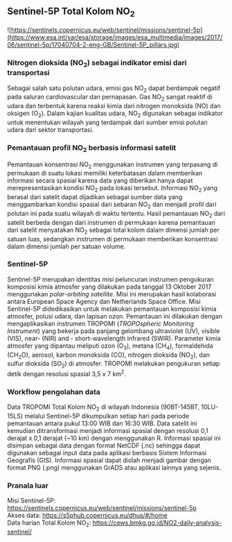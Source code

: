 ## Sentinel-5P Total Kolom NO<sub>2</sub>

![https://sentinels.copernicus.eu/web/sentinel/missions/sentinel-5p](https://www.esa.int/var/esa/storage/images/esa_multimedia/images/2017/06/sentinel-5p/17040704-2-eng-GB/Sentinel-5P_pillars.jpg)

### Nitrogen dioksida (NO<sub>2</sub>) sebagai indikator emisi dari transportasi
Sebagai salah satu polutan udara, emisi gas NO<sub>2</sub> dapat berdampak negatif pada saluran cardiovascular dan pernapasan. Gas NO<sub>2</sub> sangat reaktif di udara dan terbentuk karena reaksi kimia dari nitrogen monoksida (NO) dan oksigen (O<sub>2</sub>). Dalam kajian kualitas udara, NO<sub>2</sub> digunakan sebagai indikator untuk menentukan wilayah yang terdampak dari sumber emisi polutan udara dari sektor transportasi.

### Pemantauan profil NO<sub>2</sub> berbasis informasi satelit 
Pemantauan konsentrasi NO<sub>2</sub> menggunakan instrumen yang terpasang di permukaan di suatu lokasi memiliki keterbatasan dalam memberikan informasi secara spasial karena data yang diberikan hanya dapat merepresentasikan kondisi NO<sub>2</sub> pada lokasi tersebut. Informasi NO<sub>2</sub> yang berasal dari satelit dapat dijadikan sebagai sumber data yang menggambarkan kondisi spasial dari sebaran NO<sub>2</sub> dan menjadi profil dari polutan ini pada suatu wilayah di waktu tertentu. 
Hasil pemantauan NO<sub>2</sub> dari satelit berbeda dengan dari instrumen di permukaan karena pemantauan dari satelit menyatakan NO<sub>2</sub> sebagai total kolom dalam dimensi jumlah per satuan luas, sedangkan instrumen di permukaan memberikan konsentrasi dalam dimensi jumlah per satuan volume.

### Sentinel-5P
Sentinel-5P merupakan identitas misi peluncuran instrumen pengukuran komposisi kimia atmosfer yang dilakukan pada tanggal 13 Oktober 2017 menggunakan _polar-orbiting satellite_. Misi ini merupakan hasil kolaborasi antara European Space Agency dan Netherlands Space Office. Misi Sentinel-5P didedikasikan untuk melakukan pemantauan komposisi kimia atmosfer, polusi udara, dan lapisan ozon. Pemantauan ini dilakukan dengan mengaplikasikan instrumen TROPOMI (_TROPOspheric Monitoring Instrument_) yang bekerja pada panjang gelombang ultraviolet (UV), visible (VIS), near- (NIR) and - short-wavelength infrared (SWIR). Parameter kimia atmosfer yang dipantau meliputi ozon (O<sub>3</sub>), metana (CH<sub>4</sub>), formaldehida (CH<sub>2</sub>O), aerosol, karbon monoksida (CO), nitrogen dioksida (NO<sub>2</sub>), dan sulfur dioksida (SO<sub>2</sub>) di atmosfer. TROPOMI melakukan pengukuran setiap detik dengan resolusi spasial 3,5 x 7 km<sup>2</sup>.

### Workflow pengolahan data
Data TROPOMI Total Kolom NO<sub>2</sub> di wilayah Indonesia (90BT-145BT, 10LU-15LS) melalui Sentinel-5P dikumpulkan setiap hari pada periode pemantauan antara pukul 13:00 WIB dan 16:30 WIB. Data satelit ini kemudian ditransformasi menjadi informasi spasial dengan resolusi 0,1 derajat x 0,1 derajat (~10 km) dengan menggunakan R. Informasi spasial ini disimpan sebagai data dengan format NetCDF (.nc) sehingga dapat digunakan sebagai input data pada aplikasi berbasis Sistem Informasi Geografis (GIS). Informasi spasial dapat diolah menjadi gambar dengan format PNG (.png) menggunakan GrADS atau aplikasi lainnya yang sejenis.

### Pranala luar
Misi Sentinel-5P: https://sentinels.copernicus.eu/web/sentinel/missions/sentinel-5p<br>
Akses data: https://s5phub.copernicus.eu/dhus/#/home<br>
Data harian Total Kolom NO<sub>2</sub>: https://cews.bmkg.go.id/NO2-daily-analysis-sentinel/
